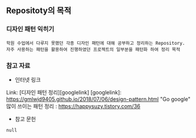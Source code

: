 ## Repositoty의 목적

### 디자인 패턴 익히기
    
    학원 수업에서 다루지 못했던 각종 디자인 패턴에 대해 공부하고 정리하는 Repository.
    자주 사용하는 패턴을 활용하여 진행하였던 프로젝트의 일부분을 패턴화 하여 정리 목적
    
    
### 참고 자료
  + 인터넷 링크
  
  Link: [디자인 패턴 정리][googlelink]
  [googlelink]: https://gmlwjd9405.github.io/2018/07/06/design-pattern.html "Go google"
  많이 쓰이는 패턴 정리 : https://happysuzy.tistory.com/36
  
  
  + 참고 문헌
  ```
  null
  ```
